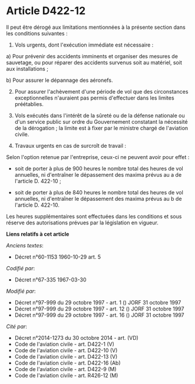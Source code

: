 # Article D422-12

Il peut être dérogé aux limitations mentionnées à la présente section dans les conditions suivantes : 

1. Vols urgents, dont l'exécution immédiate est nécessaire : 

a) Pour prévenir des accidents imminents et organiser des mesures de sauvetage, ou pour réparer des accidents survenus soit
au matériel, soit aux installations ; 

b) Pour assurer le dépannage des aéronefs. 

2. Pour assurer l'achèvement d'une période de vol que des circonstances exceptionnelles n'auraient pas permis d'effectuer
dans les limites préétablies. 

3. Vols exécutés dans l'intérêt de la sûreté ou de la défense nationale ou d'un service public sur ordre du Gouvernement
constatant la nécessité de la dérogation ; la limite est à fixer par le ministre chargé de l'aviation civile. 

4. Travaux urgents en cas de surcroît de travail : 

Selon l'option retenue par l'entreprise, ceux-ci ne peuvent avoir pour effet :

- soit de porter à plus de 900 heures le nombre total des heures de vol annuelles, ni d'entraîner le dépassement des maxima
prévus au a de l'article D. 422-10 ;

- soit de porter à plus de 840 heures le nombre total des heures de vol annuelles, ni d'entraîner le dépassement des maxima
prévus au b de l'article D. 422-10. 

Les heures supplémentaires sont effectuées dans les conditions et sous réserve des autorisations prévues par la législation
en vigueur.

**Liens relatifs à cet article**

_Anciens textes_:

  - Décret n°60-1153 1960-10-29 art. 5

_Codifié par_:

  - Décret n°67-335 1967-03-30

_Modifié par_:

  - Décret n°97-999 du 29 octobre 1997 - art. 1 () JORF 31 octobre 1997
  - Décret n°97-999 du 29 octobre 1997 - art. 12 () JORF 31 octobre 1997
  - Décret n°97-999 du 29 octobre 1997 - art. 16 () JORF 31 octobre 1997

_Cité par_:

  - Décret n°2014-1273 du 30 octobre 2014 - art. (VD)
  - Code de l'aviation civile - art. D422-1 (V)
  - Code de l'aviation civile - art. D422-10 (V)
  - Code de l'aviation civile - art. D422-13 (V)
  - Code de l'aviation civile - art. D422-16 (Ab)
  - Code de l'aviation civile - art. D422-9 (M)
  - Code de l'aviation civile - art. R426-12 (M)
